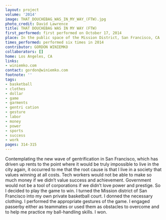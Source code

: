 ```yaml
---
layout: project
volume: '2014'
image: THAT_DOUCHEBAG_WAS_IN_MY_WAY_(FTW).jpg
photo_credit: David Lawrence
title: THAT DOUCHEBAG WAS IN MY WAY (FTW)
first_performed: first performed on October 17, 2014
place: In the public space of the Mission District, San Francisco, CA
times_performed: performed six times in 2014
contributor: GORDON WINIEMKO
collaborators: []
home: Los Angeles, CA
links:
- winiemko.com
contact: gordon@winiemko.com
footnote: ''
tags:
- basketball
- clothes
- dollar
- game
- garments
- gentri cation
- gesture
- labor
- money
- power
- sports
- success
- work
pages: 314-315
---
```


Contemplating the new wave of gentrification in San Francisco, which has driven up rents to the point where it would be truly impossible to live in the city again, it occurred to me that the root cause is that I live in a society that values winning at all costs. Tech workers would not be able to make so much money if we didn’t value success and achievement. Government would not be a tool of corporations if we didn’t love power and prestige. So I decided to play the game to win. I turned the Mission district of San Francisco into my own private basketball court. I donned the necessary clothing. I performed the appropriate gestures of the game. I engaged passerby either as teammates or used them as obstacles to overcome and to help me practice my ball-handling skills. I won.
